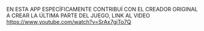 EN ESTA APP ESPECÍFICAMENTE CONTRIBUÍ CON EL CREADOR ORIGINAL A CREAR LA ÚLTIMA PARTE DEL JUEGO, LINK AL VIDEO https://www.youtube.com/watch?v=SrAx7giTo7Q 

